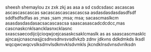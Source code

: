 sheesh
shemaylou
zx zxk zkj  as asa a
sd
csdcsdasc
ascascas
ascascascascas
sacascascascascascsa
asdasdasdasdasdfsdf
sddfsdfsdfas as ;mas ;sam ;msa; msa; sacascmaslkcm
asasdasdasdasacsacascascsa
saascasascadcdcdcc,mas cascnaskcnklsancklasnxcklasnc
sxascsaecodijcijcioqwjcejcasaskcsaklcmaslk as as saascascmasklc
ajncasjcnascnasjjcsdnvsdnvsvsdlvkzb zdnv jdkvns
ddkdmkds lksdl
wqcqwcwqcvslksdmvlsdkmvklsdvmkls
jkcndklnsdvnsdvnlksdn
